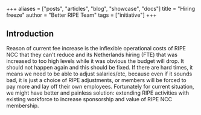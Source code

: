 +++
aliases = ["posts", "articles", "blog", "showcase", "docs"]
title = "Hiring freeze"
author = "Better RIPE Team"
tags = ["initiative"]
+++

## Introduction

Reason of current fee increase is the inflexible operational costs of RIPE NCC that they can't reduce and its Netherlands hiring (FTE) that was increased to too high levels while it was obvious the budget will drop.
It should not happen again and this should be fixed. If there are hard times, it means we need to be able to adjust salaries/etc, because even if it sounds bad, it is just a choice of RIPE adjustments, or members will be forced to pay more and lay off their own employees.
Fortunately for current situation, we might have better and painless solution: extending RIPE activities with existing workforce to increase sponsorship and value of RIPE NCC membership.

